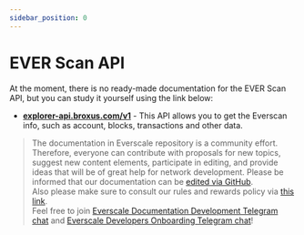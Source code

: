 ```yaml
---
sidebar_position: 0
---
```


# EVER Scan API

At the moment, there is no ready-made documentation for the EVER Scan API, but you can study it yourself using the link below:

- [**explorer-api.broxus.com/v1**](https://explorer-api.broxus.com/v1) -
This API allows you to get the Everscan info, such as account, blocks, transactions and other data.

>  The documentation in Everscale repository is a community effort. Therefore, everyone can contribute with proposals for new topics, suggest new content elements, participate in editing, and provide ideas that will be of great help for network development.
Please be informed that our documentation can be [edited via GitHub](https://github.com/everscale-org/docs/issues).  
  Also please make sure to consult our rules and rewards policy via [this link](https://docs.everscale.network/contribute/hot-streams/documentations).  
  Feel free to join [Everscale Documentation Development Telegram chat](https://t.me/+C2IpQXWZtCwxYzEy) and [Everscale Developers Onboarding Telegram chat](https://t.me/+Vca1Gs6uPzIyNWVi)!
